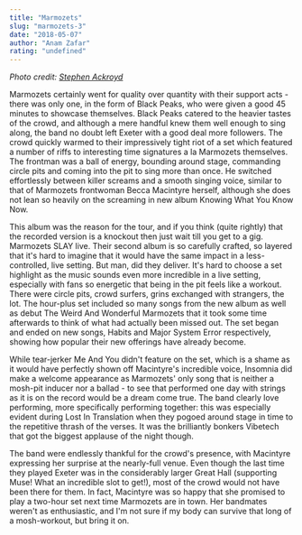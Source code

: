 ```yaml
---
title: "Marmozets"
slug: "marmozets-3"
date: "2018-05-07"
author: "Anam Zafar"
rating: "undefined"
---
```


_Photo credit: [Stephen Ackroyd](https://www.readdork.com/news/marmozets-are-hitting-the-road-again-this-may/)_

Marmozets certainly went for quality over quantity with their support acts - there was only one, in the form of Black Peaks, who were given a good 45 minutes to showcase themselves. Black Peaks catered to the heavier tastes of the crowd, and although a mere handful knew them well enough to sing along, the band no doubt left Exeter with a good deal more followers. The crowd quickly warmed to their impressively tight riot of a set which featured a number of riffs to interesting time signatures a la Marmozets themselves. The frontman was a ball of energy, bounding around stage, commanding circle pits and coming into the pit to sing more than once. He switched effortlessly between killer screams and a smooth singing voice, similar to that of Marmozets frontwoman Becca Macintyre herself, although she does not lean so heavily on the screaming in new album Knowing What You Know Now.

This album was the reason for the tour, and if you think (quite rightly) that the recorded version is a knockout then just wait till you get to a gig. Marmozets SLAY live. Their second album is so carefully crafted, so layered that it's hard to imagine that it would have the same impact in a less-controlled, live setting. But man, did they deliver. It's hard to choose a set highlight as the music sounds even more incredible in a live setting, especially with fans so energetic that being in the pit feels like a workout. There were circle pits, crowd surfers, grins exchanged with strangers, the lot. The hour-plus set included so many songs from the new album as well as debut The Weird And Wonderful Marmozets that it took some time afterwards to think of what had actually been missed out. The set began and ended on new songs, Habits and Major System Error respectively, showing how popular their new offerings have already become.

While tear-jerker Me And You didn't feature on the set, which is a shame as it would have perfectly shown off Macintyre's incredible voice, Insomnia did make a welcome appearance as Marmozets' only song that is neither a mosh-pit inducer nor a ballad - to see that performed one day with strings as it is on the record would be a dream come true. The band clearly love performing, more specifically performing together: this was especially evident during Lost In Translation when they pogoed around stage in time to the repetitive thrash of the verses. It was the brilliantly bonkers Vibetech that got the biggest applause of the night though.

The band were endlessly thankful for the crowd's presence, with Macintyre expressing her surprise at the nearly-full venue. Even though the last time they played Exeter was in the considerably larger Great Hall (supporting Muse! What an incredible slot to get!), most of the crowd would not have been there for them. In fact, Macintyre was so happy that she promised to play a two-hour set next time Marmozets are in town. Her bandmates weren't as enthusiastic, and I'm not sure if my body can survive that long of a mosh-workout, but bring it on.
